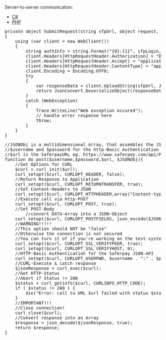 ﻿Server-to-server communication:

<div class="samples" role="tabpanel">
	<ul id="tabs" class="nav nav-tabs" data-tabs="tabs">
		<li class="active"><a aria-expanded="false" href="#csharp" data-toggle="tab">C#</a></li>
		<li class=""><a aria-expanded="true" href="#php" data-toggle="tab">PHP</a></li>
	</ul>
	<div id="tab-content" class="tab-content">
		<div class="tab-pane active" id="csharp">
			<pre class="prettyprint">private object SubmitRequest(string sfpUrl, object request, string sfpLogin, string sfpPassword)
{
	using (var client = new WebClient())
	{
		string authInfo = string.Format("{0}:{1}", sfpLogin, sfpPassword);
		client.Headers[HttpRequestHeader.Authorization] = "Basic " + Convert.ToBase64String(Encoding.UTF8.GetBytes(authInfo));
		client.Headers[HttpRequestHeader.Accept] = "application/json";
		client.Headers[HttpRequestHeader.ContentType] = "application/json; charset=utf-8";
		client.Encoding = Encoding.UTF8;
		try
		{
			var responseData = client.UploadString(sfpUrl, JsonConvert.SerializeObject(request));
			return JsonConvert.DeserializeObject(responseData);
		}
		catch (WebException)
		{
			Trace.WriteLine("Web exception occured");
			// handle error response here
			throw;
		}
	}
}</pre>
		</div>
		<div class="tab-pane" id="php">
			<pre class="prettyprint">//JSONObj is a multidimensional Array, that assembles the JSON structure
//$username and $password for the http-Basic Authentication
//$url is the SaferpayURL eg. https://www.saferpay.com/api/Payment/v1/Transaction/Initialize
function do_post($username,$password,$url, $JSONObj){
	//Set Options for CURL
	$curl = curl_init($url);
	curl_setopt($curl, CURLOPT_HEADER, false);
	//Return Response to Application
	curl_setopt($curl, CURLOPT_RETURNTRANSFER, true);
	//Set Content-Headers to JSON
	curl_setopt($curl, CURLOPT_HTTPHEADER,array("Content-type: application/json"));
	//Execute call via http-POST
	curl_setopt($curl, CURLOPT_POST, true);
	//Set POST-Body
		//convert DATA-Array into a JSON-Object
	curl_setopt($curl, CURLOPT_POSTFIELDS, json_encode($JSONObj));
	//WARNING!!!!!
	//This option should NOT be "false"
	//Otherwise the connection is not secured
	//You can turn it of if you're working on the test-system with no vital data
	curl_setopt($curl, CURLOPT_SSL_VERIFYPEER, true);
	curl_setopt($curl, CURLOPT_SSL_VERIFYHOST, 0);
	//HTTP-Basic Authentication for the Saferpay JSON-API
	curl_setopt($curl, CURLOPT_USERPWD, $username . ":" . $password);
	//CURL-Execute &amp; catch response
	$jsonResponse = curl_exec($curl);
	//Get HTTP-Status
	//Abort if Status != 200 
	$status = curl_getinfo($curl, CURLINFO_HTTP_CODE);
	if ( $status != 200 ) {
		die("Error: call to URL $url failed with status $status, response $json_response, curl_error " . curl_error($curl) . ", curl_errno " . curl_errno($curl) . "HTTP-Status: " . $status . "&lt;||||&gt; DUMP: URL: ". $url . " &lt;|||&gt; JSON: " . var_dump($JSONObj));
	}
	//IMPORTANT!!!
	//Close connection!
	curl_close($curl);
	//Convert response into an Array
	$response = json_decode($jsonResponse, true);
	return $response;
}
</pre>
		</div>
	</div>
</div>